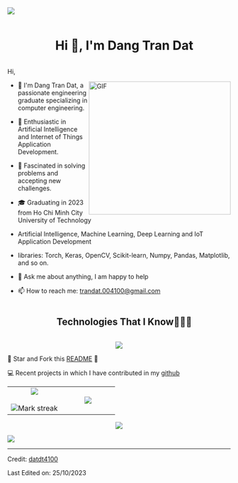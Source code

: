 
<!--horizontal divider(gradiant)-->
<img src="https://user-images.githubusercontent.com/73097560/115834477-dbab4500-a447-11eb-908a-139a6edaec5c.gif">

<!--h1 without bottom border-->
<div id="user-content-toc">
  <ul align="center">
    <summary><h1 style="display: inline-block">Hi 👋, I'm Dang Tran Dat</h1></summary>
  </ul>
</div>

Hi, 

<img align="right" height="300px" width= "320px" alt="GIF" src="https://media.giphy.com/media/CVtNe84hhYF9u/giphy.gif" />

- 🔭 I'm Dang Tran Dat, a passionate engineering graduate specializing in computer engineering.

- 🌱 Enthusiastic in Artificial Intelligence and Internet of Things Application Development.

- 👯 Fascinated in solving problems and accepting new challenges.

- 🎓 Graduating in 2023 from Ho Chi Minh City University of Technology
  
-  Artificial Intelligence, Machine Learning, Deep Learning and IoT Application Development
  
-  libraries: Torch, Keras, OpenCV, Scikit-learn, Numpy, Pandas, Matplotlib, and so on.

- 💬 Ask me about anything, I am happy to help
  
- 📫 How to reach me: trandat.004100@gmail.com


<!--h1 without bottom border-->
<div id="user-content-toc">
  <ul align="center">
    <summary><h2 style="display: inline-block">Technologies That I Know👨🏻‍💻</h2></summary>
  </ul>
</div>
<!--tech stack icons-->
<p align="center">
  <a href="https://skillicons.dev">
    <img src="https://skillicons.dev/icons?i=git,bootstrap,py,c,cpp,css,express,github,html,js,php,linux,md,mysql,nodejs,react,vscode&perline=14" />
  </a>
</p>

:pushpin: Star and Fork this [README](https://github.com/datdt4100/datdt4100) :pencil:

💻 Recent projects in which I have contributed in my [github](https://github.com/datdt4100/)


<!--- stats & Trophy (start) -->
<p align="center">
  <!--- stats (start) -->
<table align="center">
<tr border="none">
<td width="50%" align="center">
  
  <img  align="center"  src="https://github-readme-stats.vercel.app/api?username=datdt4100&theme=material-palenight&show_icons=true&count_private=true" />
  <br></br>
  <img  title="🔥 Get streak stats for your profile at git.io/streak-stats" alt="Mark streak" src="https://github-readme-streak-stats.herokuapp.com/?user=datdt4100&theme=material-palenight&hide_border=false" /> 
</td>

<td width="50%" align="center">

  <img  align="center"  src="https://github-readme-stats.vercel.app/api/top-langs/?username=datdt4100&theme=material-palenight&hide_border=false&no-bg=true&no-frame=true&langs_count=10"/>
  
  </td>
</tr>
</table>
<!--- stats (end) -->


<!--profile visit count-->
<div align="center">
  
[![](https://visitcount.itsvg.in/api?id=datdt4100&icon=3&color=6)](https://visitcount.itsvg.in)
  
</div>

<!--horizontal divider(gradiant)-->
<img src="https://user-images.githubusercontent.com/73097560/115834477-dbab4500-a447-11eb-908a-139a6edaec5c.gif">

----------------------------------------------------------------------
Credit: [datdt4100](https://github.com/datdt4100)

Last Edited on: 25/10/2023
